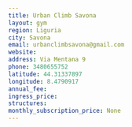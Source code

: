 ```yaml
---
title: Urban Climb Savona
layout: gym
region: Liguria
city: Savona
email: urbanclimbsavona@gmail.com
website: 
address: Via Mentana 9
phone: 3480655752
latitude: 44.31337897
longitude: 8.4790917
annual_fee: 
ingress_price: 
structures: 
monthly_subscription_price: None
---
```


